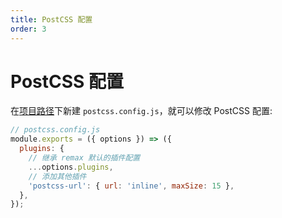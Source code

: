 ```yaml
---
title: PostCSS 配置
order: 3
---
```


# PostCSS 配置

在[项目路径](/guide/remax#cwd)下新建 `postcss.config.js`，就可以修改 PostCSS 配置:

```js
// postcss.config.js
module.exports = ({ options }) => ({
  plugins: {
    // 继承 remax 默认的插件配置
    ...options.plugins,
    // 添加其他插件
    'postcss-url': { url: 'inline', maxSize: 15 },
  },
});
```
